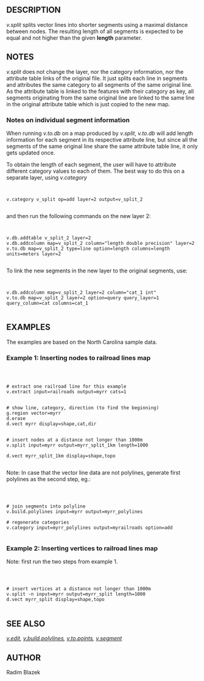 
## DESCRIPTION

*v.split* splits vector lines into shorter segments using
a maximal distance between nodes. The resulting length of all segments
is expected to be equal and not higher than the given **length**
parameter.

## NOTES

*v.split* does not change the layer, nor the category information,
nor the attribute table links of the original file. It just splits each
line in segments and attributes the same category to all segments of the same
original line. As the attribute table is linked to the features with
their category as key, all segments originating from the same original
line are linked to the same line in the original attribute table which
is just copied to the new map.

### Notes on individual segment information

When running *v.to.db* on a map produced by *v.split*,
*v.to.db* will add length information for each segment in its
respective attribute line, but since all the segments of the same
original line share the same attribute table line, it only gets
updated once.

To obtain the length of each segment, the user will have to attribute
different category values to each of them. The best way to do this on
a separate layer, using *v.category*

```


v.category v_split op=add layer=2 output=v_split_2


```

and then run the following commands on the new layer 2:

```


v.db.addtable v_split_2 layer=2
v.db.addcolumn map=v_split_2 column="length double precision" layer=2
v.to.db map=v_split_2 type=line option=length columns=length units=meters layer=2


```

To link the new segments in the new layer to the original segments, use:

```


v.db.addcolumn map=v_split_2 layer=2 column="cat_1 int"
v.to.db map=v_split_2 layer=2 option=query query_layer=1 query_column=cat columns=cat_1


```

## EXAMPLES

The examples are based on the North Carolina sample data.

### Example 1: Inserting nodes to railroad lines map

```



# extract one railroad line for this example
v.extract input=railroads output=myrr cats=1


# show line, category, direction (to find the beginning)
g.region vector=myrr
d.erase
d.vect myrr display=shape,cat,dir


# insert nodes at a distance not longer than 1000m
v.split input=myrr output=myrr_split_1km length=1000

d.vect myrr_split_1km display=shape,topo


```

Note: In case that the vector line data are not polylines,
generate first polylines as the second step, eg.:

```



# join segments into polyline
v.build.polylines input=myrr output=myrr_polylines

# regenerate categories
v.category input=myrr_polylines output=myrailroads option=add


```

### Example 2: Inserting vertices to railroad lines map

Note: first run the two steps from example 1.

```



# insert vertices at a distance not longer than 1000m
v.split -n input=myrr output=myrr_split length=1000
d.vect myrr_split display=shape,topo


```

## SEE ALSO

*[v.edit](v.edit.html),
[v.build.polylines](v.build.polylines.html),
[v.to.points](v.to.points.html),
[v.segment](v.segment.html)*

## AUTHOR

Radim Blazek
